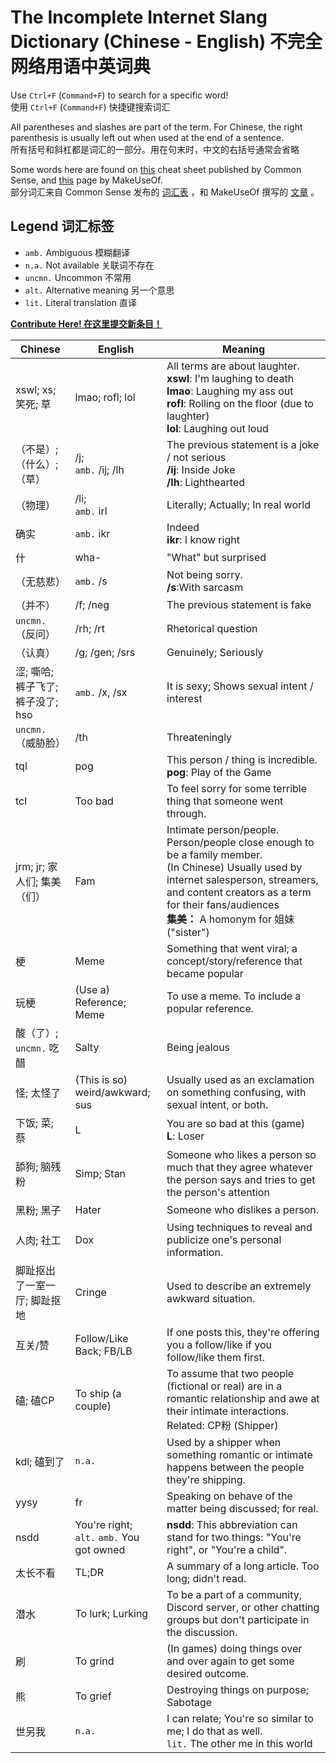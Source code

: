 # The Incomplete Internet Slang Dictionary (Chinese - English) 不完全网络用语中英词典

Use `Ctrl+F` (`Command+F`) to search for a specific word!  
使用 `Ctrl+F` (`Command+F`) 快捷键搜索词汇

All parentheses and slashes are part of the term. For Chinese, the right parenthesis is usually left out when used at the end of a sentence.  
所有括号和斜杠都是词汇的一部分。用在句末时，中文的右括号通常会省略

Some words here are found on
[this](https://www.commonsensemedia.org/sites/default/files/uploads/pdfs/2017_csm_digital-slang-cheat-sheet_2017.pdf)
cheat sheet published by Common Sense, and
[this](https://www.makeuseof.com/tag/learn-the-lingo-common-gaming-terms-you-should-know/)
page by MakeUseOf.  
部分词汇来自 Common Sense 发布的
[词汇表](https://www.commonsensemedia.org/sites/default/files/uploads/pdfs/2017_csm_digital-slang-cheat-sheet_2017.pdf)
，和 MakeUseOf 撰写的
[文章](https://www.makeuseof.com/tag/learn-the-lingo-common-gaming-terms-you-should-know/)
。

## Legend 词汇标签
- `amb.` Ambiguous 模糊翻译
- `n.a.` Not available 关联词不存在
- `uncmn.` Uncommon 不常用
- `alt.` Alternative meaning 另一个意思
- `lit.` Literal translation 直译

**[Contribute Here! 在这里提交新条目！](/www-dict/contrib)**

| Chinese | English | Meaning |
| ------- | ------- | ------- |
| xswl; xs; 笑死; 草 | lmao; rofl; lol | All terms are about laughter.<br/>**xswl**: I'm laughing to death<br/>**lmao**: Laughing my ass out<br/>**rofl**: Rolling on the floor (due to laughter)<br/>**lol**: Laughing out loud |
| （不是）;（什么）;（草）| /j;<br/>`amb.` /ij; /lh | The previous statement is a joke / not serious<br/>**/ij**: Inside Joke<br/>**/lh**: Lighthearted |
| （物理） | /li;<br/>`amb.` irl | Literally; Actually; In real world |
| 确实 | `amb.` ikr | Indeed<br/>**ikr**: I know right |
| 什 | wha- | "What" but surprised |
| （无慈悲） | `amb.` /s | Not being sorry.<br/>**/s**:With sarcasm |
| （并不） | /f; /neg | The previous statement is fake |
| `uncmn.`（反问） | /rh; /rt | Rhetorical question |
| （认真） | /g; /gen; /srs | Genuinely; Seriously |
| 涩; 嘶哈; 裤子飞了; 裤子没了; hso  | `amb.` /x, /sx | It is sexy; Shows sexual intent / interest |
| `uncmn.`（威胁脸） | /th | Threateningly |
| tql | pog | This person / thing is incredible.<br/>**pog**: Play of the Game |
| tcl | Too bad | To feel sorry for some terrible thing that someone went through. |
| jrm; jr; 家人们; 集美（们） | Fam | Intimate person/people. Person/people close enough to be a family member.<br/> (In Chinese) Usually used by internet salesperson, streamers, and content creators as a term for their fans/audiences<br/>**集美：** A homonym for 姐妹 ("sister") |
| 梗 | Meme | Something that went viral; a concept/story/reference that became popular |
| 玩梗 | (Use a) Reference; Meme | To use a meme. To include a popular reference. |
| 酸（了）;<br/>`uncmn.` 吃醋 | Salty | Being jealous |
| 怪; 太怪了 | (This is so) weird/awkward; sus | Usually used as an exclamation on something confusing, with sexual intent, or both. |
| 下饭; 菜; 蔡 | L | You are so bad at this (game)<br/>**L**: Loser |
| 舔狗; 脑残粉 | Simp; Stan | Someone who likes a person so much that they agree whatever the person says and tries to get the person's attention |
| 黑粉; 黑子 | Hater | Someone who dislikes a person. |
| 人肉; 社工 | Dox | Using techniques to reveal and publicize one's personal information. |
| 脚趾抠出了一室一厅; 脚趾抠地 | Cringe | Used to describe an extremely awkward situation. |
| 互关/赞 | Follow/Like Back; FB/LB | If one posts this, they're offering you a follow/like if you follow/like them first. |
| 磕; 磕CP | To ship (a couple) | To assume that two people (fictional or real) are in a romantic relationship and awe at their intimate interactions.<br/>Related: CP粉 (Shipper) |
| kdl; 磕到了 | `n.a.` | Used by a shipper when something romantic or intimate happens between the people they're shipping. |
| yysy | fr | Speaking on behave of the matter being discussed; for real. |
| nsdd | You're right;<br/>`alt.` `amb.` You got owned | **nsdd**: This abbreviation can stand for two things: "You're right", or "You're a child". |
| 太长不看 | TL;DR | A summary of a long article. Too long; didn't read. |
| 潜水 | To lurk; Lurking | To be a part of a community, Discord server, or other chatting groups but don't participate in the discussion. |
| 刷 | To grind | (In games) doing things over and over again to get some desired outcome. |
| 熊 | To grief | Destroying things on purpose; Sabotage |
| 世另我 | `n.a.` | I can relate; You're so similar to me; I do that as well.<br/>`lit.` The other me in this world |